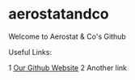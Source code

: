 # aerostatandco
Welcome to Aerostat &amp; Co's Github

Useful Links:

1 [Our Github Website](https://aerostatandco.github.io/)
2 Another link
